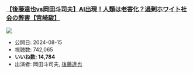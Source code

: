 ### [【後藤達也vs岡田斗司夫】AI出現！人類は老害化？過剰ホワイト社会の弊害【宮崎駿】](https://www.youtube.com/watch?v=aHfLArP4Q_8)
[![](https://img.youtube.com/vi/aHfLArP4Q_8/sddefault.jpg)](https://www.youtube.com/watch?v=aHfLArP4Q_8)
-   公開日: 2024-08-15
-   視聴数: 742,065
-   **いいね数: 14,784**
-   出演者: 岡田斗司夫, [後藤達也](/rehacq_fan/people/後藤達也 "wikilink")
